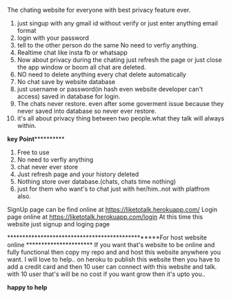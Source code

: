 




The chating website for everyone with best privacy feature ever.

1. just singup with any gmail id without verify or just enter anything email format
2. login with your password
3. tell to the other person do the same No need to verfiy anything.
4. Realtime chat like insta fb or whatsapp
5. Now about privacy during the chating just refresh the page or just close the app window or boom all chat are deleted.
6. NO need to delete anything every chat delete automatically 
7. No chat save by website database 
8. just username or password(in hash even website developer can't access) saved in database for login. 
9. The chats never restore. even after some goverment issue because they never saved into database so never ever restore.
10. it's all about privacy thing between two people.what they talk will always within.

******************************key Point****************************************
1. Free to use
2. No need to verfiy anything
3. chat never ever store 
4. Just refresh page and your history deleted
5. Nothing store over database.(chats, chats time nothing)
6. just for them who want's to chat just with her/him..not with platfrom also.



SignUp page can be find online at https://liketotalk.herokuapp.com/
Login page online at https://liketotalk.herokuapp.com/login
 At this time this website just signup and loging page 
 
 *************************************************For host website online **********************
 If you want that's website to be online and fully functional then copy my repo and and host this website anywhere you want.
 I will love to help.. on heroku to publish this website then you have to add a credit card and then 10 user can connect with this website and talk. with 10 user that's will be no cost if you want grow then it's upto you..
 
 
 ****happy to help****
